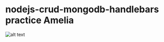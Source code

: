 # nodejs-crud-mongodb-handlebars practice Amelia
![alt text](https://i.postimg.cc/k5QgHJZC/Screenshot-2021-01-30-at-20-50-22.png)
